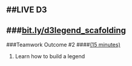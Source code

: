 ##LIVE D3
------
###<a href="http://tributary.io/inlet/7d99bfafc36122d085eb" target="_blank">bit.ly/d3legend_scafolding</a>
------
###Teamwork Outcome #2
####<a href="http://e.ggtimer.com/15minutes" target="_blank">(15 minutes)</a> 
  
1.  Learn how to build a legend 

